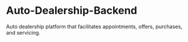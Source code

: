 # Auto-Dealership-Backend
Auto dealership platform that facilitates appointments, offers, purchases, and servicing.
